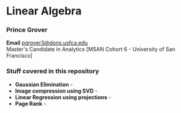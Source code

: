 # Linear Algebra

### Prince Grover

**Email** pgrover3@dons.usfca.edu  
Master's Candidate in Analytics [MSAN Cohort 6 - University of San Francisco]

### Stuff covered in this repository

* **Gaussian Elimination** - 
* **Image compression using SVD** - 
* **Linear Regression using projections** - 
* **Page Rank** - 




